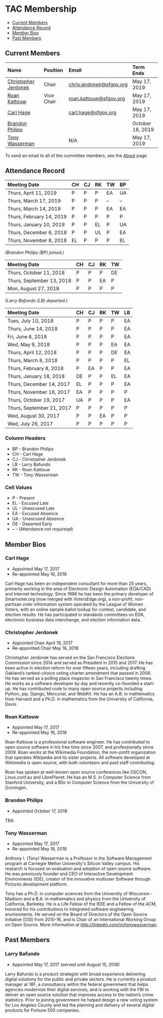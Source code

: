 # TAC Membership

* [Current Members](#current-members)
* [Attendance Record](#attendance-record)
* [Member Bios](#member-bios)
* [Past Members](#past-members)


## Current Members

| Name                                          | Position   | Email                      | Term Ends        |
|:----------------------------------------------|:-----------|:---------------------------|:-----------------|
| [Christopher Jerdonek](#christopher-jerdonek) | Chair      | <chris.jerdonek@sfgov.org> | May 17, 2019     |
| [Roan Kattouw](#roan-kattouw)                 | Vice Chair | <roan.kattouw@sfgov.org>   | May 17, 2019     |
| [Carl Hage](#carl-hage)                       |            | <carl.hage@sfgov.org>      | May 17, 2019     |
| [Brandon Philips](#brandon-philips)           |            |                            | October 18, 2019 |
| [Tony Wasserman](#tony-wasserman)             |            | N/A                        | May 17, 2019     |

To send an email to all of the committee members, see the [About](about) page.


## Attendance Record

| Meeting Date              | CH | CJ | RK | TW | BP |
|:--------------------------|:---|:---|:---|:---|:---|
| Thurs, April 11, 2019     |  P |  P |  P | EA | UA |
| Thurs, March 17, 2019     |  P |  P |  P |  – |  – |
| Thurs, March 14, 2019     |  P |  P |  P | EA | EA |
| Thurs, February 14, 2019  |  P |  P |  P |  P |  P |
| Thurs, January 10, 2019   |  P |  P | EL |  P | UA |
| Thurs, December 6, 2018   |  P |  P | UL |  P | EA |
| Thurs, November 8, 2018   | EL |  P |  P |  P | EL |

_(Brandon Philips (BP) joined.)_

| Meeting Date              | CH | CJ | RK | TW |
|:--------------------------|:---|:---|:---|:---|
| Thurs, October 11, 2018   |  P |  P |  P | DE |
| Thurs, September 13, 2018 |  P |  P | EA |  P |
| Mon, August 27, 2018      |  P |  P |  P |  P |

_(Larry Bafundo (LB) departed.)_

| Meeting Date              | CH | CJ | RK | TW | LB |
|:--------------------------|:---|:---|:---|:---|:---|
| Tues, July 10, 2018       |  P |  P |  P |  P | EA |
| Thurs, June 14, 2018      |  P |  P |  P |  P | EA |
| Fri, June 8, 2018         |  P |  P |  P |  P | EA |
| Wed, May 9, 2018          |  P |  P |  P | EA | EA |
| Thurs, April 12, 2018     |  P |  P |  P | DE | EA |
| Thurs, March 8, 2018      |  P |  P |  P |  P | EL |
| Thurs, February 8, 2018   |  P | EA |  P |  P | EA |
| Thurs, January 18, 2018   | DE |  P |  P | EL | EA |
| Thurs, December 14, 2017  | EL |  P |  P |  P | EA |
| Thurs, November 16, 2017  | EA |  P |  P |  P |  P |
| Thurs, October 19, 2017   | UA |  P |  P |  P | EA |
| Thurs, September 21, 2017 |  P |  P |  P |  P |  P |
| Wed, August 30, 2017      |  P |  P | EA |  P |  P |
| Wed, July 26, 2017        |  P |  P |  P |  P |  P |


### Column Headers

- BP - Brandon Philips
- CH - Carl Hage
- CJ - Christopher Jerdonek
- LB - Larry Bafundo
- RK - Roan Kattouw
- TW - Tony Wasserman

### Cell Values

- P - Present
- EL - Excused Late
- UL - Unexcused Late
- EA - Excused Absence
- UA - Unexcused Absence
- DE - Departed Early
- – - (Attendance not requireqd)


## Member Bios


### Carl Hage

* Appointed May 17, 2017
* Re-appointed May 16, 2018

Carl Hage has been an independent consultant for more than 25 years,
primarily working in the area of Electronic Design Automation (EDA/CAD) and
Internet technology. Since 1996 he has been the primary developer of
Smartvoter.org (now merged with VotersEdge.org), a non-profit, non-partisan
voter information system operated by the League of Women Voters, with an
online sample ballot lookup for contest, candidate, and election results. He
has participated in standards committees on EDA, electronic business data
interchange, and election information data.


### Christopher Jerdonek

* Appointed Chair April 19, 2017
* Re-appointed Chair May 16, 2018

Christopher Jerdonek has served on the San Francisco Elections Commission
since 2014 and served as President in 2015 and 2017. He has been active in
election reform for over fifteen years, including drafting Oakland’s
ranked-choice voting charter amendment that passed in 2006. He has served as
a polling place inspector in San Francisco twenty times. He works as a
software developer by day and recently co-founded a start-up. He has
contributed code to many open source projects including Python, pip, Django,
Mercurial, and WebKit. He has an A.B. in mathematics from Harvard and a Ph.D.
in mathematics from the University of California, Davis.


### Roan Kattouw

* Appointed May 17, 2017
* Re-appointed May 16, 2018

Roan Kattouw is a professional software engineer. He has contributed to open
source software in his free time since 2007, and professionally since 2009.
Roan works at the Wikimedia Foundation, the non-profit organization that
operates Wikipedia and its sister projects. All software developed at
Wikimedia is open source, with both volunteers and paid staff contributing.

Roan has spoken at well-known open source conferences like OSCON,
Linux.conf.au and LibrePlanet. He has an M.S. in Computer Science from
Stanford University, and a BSc in Computer Science from the University of
Groningen.


### Brandon Philips

* Appointed October 17, 2018

TBA


### Tony Wasserman

* Appointed May 17, 2017
* Re-appointed May 16, 2018

Anthony I. (Tony) Wasserman is a Professor in the Software Management program
at Carnegie Mellon University's Silicon Valley campus. His research is
focused on evaluation and adoption of open source software. He was previously
founder and CEO of Interactive Development Environments (IDE), creator of the
innovative multiuser Software through Pictures development platform.

Tony has a Ph.D. in computer sciences from the University of Wisconsin -
Madison and a B.A. in mathematics and physics from the University of
California, Berkeley. He is a Life Fellow of the IEEE and a Fellow of the
ACM, honored for his contributions to integrated software engineering
environments. He served on the Board of Directors of the Open Source
Initiative (OSI) from 2010-16, and is Chair of an International Working Group
on Open Source. More information at <http://linkedin.com/in/tonywasserman>.


## Past Members


### Larry Bafundo

* Appointed May 17, 2017 (served until August 15, 2018)

Larry Bafundo is a product strategist with broad experience delivering
digital solutions for the public and private sectors. He is currently a
product manager at 18F, a consultancy within the federal government that
helps agencies modernize their digital services, and is working with the FBI
to deliver an open source solution that improves access to the nation’s crime
statistics. Prior to joining government he helped design a new voting system
for Los Angeles County and led the planning and delivery of several digital
products for Fortune 500 companies.

